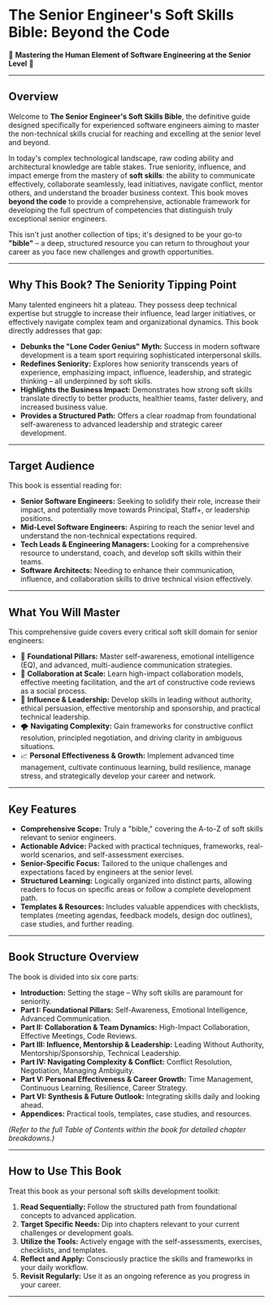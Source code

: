 # The Senior Engineer's Soft Skills Bible: Beyond the Code

📖 **Mastering the Human Element of Software Engineering at the Senior Level** 📖

---

## Overview

Welcome to **The Senior Engineer's Soft Skills Bible**, the definitive guide designed specifically for experienced software engineers aiming to master the non-technical skills crucial for reaching and excelling at the senior level and beyond.

In today's complex technological landscape, raw coding ability and architectural knowledge are table stakes. True seniority, influence, and impact emerge from the mastery of **soft skills**: the ability to communicate effectively, collaborate seamlessly, lead initiatives, navigate conflict, mentor others, and understand the broader business context. This book moves **beyond the code** to provide a comprehensive, actionable framework for developing the full spectrum of competencies that distinguish truly exceptional senior engineers.

This isn't just another collection of tips; it's designed to be your go-to **"bible"** – a deep, structured resource you can return to throughout your career as you face new challenges and growth opportunities.

---

## Why This Book? The Seniority Tipping Point

Many talented engineers hit a plateau. They possess deep technical expertise but struggle to increase their influence, lead larger initiatives, or effectively navigate complex team and organizational dynamics. This book directly addresses that gap:

- **Debunks the "Lone Coder Genius" Myth:** Success in modern software development is a team sport requiring sophisticated interpersonal skills.
- **Redefines Seniority:** Explores how seniority transcends years of experience, emphasizing impact, influence, leadership, and strategic thinking – all underpinned by soft skills.
- **Highlights the Business Impact:** Demonstrates how strong soft skills translate directly to better products, healthier teams, faster delivery, and increased business value.
- **Provides a Structured Path:** Offers a clear roadmap from foundational self-awareness to advanced leadership and strategic career development.

---

## Target Audience

This book is essential reading for:

- **Senior Software Engineers:** Seeking to solidify their role, increase their impact, and potentially move towards Principal, Staff+, or leadership positions.
- **Mid-Level Software Engineers:** Aspiring to reach the senior level and understand the non-technical expectations required.
- **Tech Leads & Engineering Managers:** Looking for a comprehensive resource to understand, coach, and develop soft skills within their teams.
- **Software Architects:** Needing to enhance their communication, influence, and collaboration skills to drive technical vision effectively.

---

## What You Will Master

This comprehensive guide covers every critical soft skill domain for senior engineers:

- 🧠 **Foundational Pillars:** Master self-awareness, emotional intelligence (EQ), and advanced, multi-audience communication strategies.
- 🤝 **Collaboration at Scale:** Learn high-impact collaboration models, effective meeting facilitation, and the art of constructive code reviews as a social process.
- 🚀 **Influence & Leadership:** Develop skills in leading without authority, ethical persuasion, effective mentorship and sponsorship, and practical technical leadership.
- 🌪️ **Navigating Complexity:** Gain frameworks for constructive conflict resolution, principled negotiation, and driving clarity in ambiguous situations.
- 📈 **Personal Effectiveness & Growth:** Implement advanced time management, cultivate continuous learning, build resilience, manage stress, and strategically develop your career and network.

---

## Key Features

- **Comprehensive Scope:** Truly a "bible," covering the A-to-Z of soft skills relevant to senior engineers.
- **Actionable Advice:** Packed with practical techniques, frameworks, real-world scenarios, and self-assessment exercises.
- **Senior-Specific Focus:** Tailored to the unique challenges and expectations faced by engineers at the senior level.
- **Structured Learning:** Logically organized into distinct parts, allowing readers to focus on specific areas or follow a complete development path.
- **Templates & Resources:** Includes valuable appendices with checklists, templates (meeting agendas, feedback models, design doc outlines), case studies, and further reading.

---

## Book Structure Overview

The book is divided into six core parts:

- **Introduction:** Setting the stage – Why soft skills are paramount for seniority.
- **Part I: Foundational Pillars:** Self-Awareness, Emotional Intelligence, Advanced Communication.
- **Part II: Collaboration & Team Dynamics:** High-Impact Collaboration, Effective Meetings, Code Reviews.
- **Part III: Influence, Mentorship & Leadership:** Leading Without Authority, Mentorship/Sponsorship, Technical Leadership.
- **Part IV: Navigating Complexity & Conflict:** Conflict Resolution, Negotiation, Managing Ambiguity.
- **Part V: Personal Effectiveness & Career Growth:** Time Management, Continuous Learning, Resilience, Career Strategy.
- **Part VI: Synthesis & Future Outlook:** Integrating skills daily and looking ahead.
- **Appendices:** Practical tools, templates, case studies, and resources.

_(Refer to the full Table of Contents within the book for detailed chapter breakdowns.)_

---

## How to Use This Book

Treat this book as your personal soft skills development toolkit:

1.  **Read Sequentially:** Follow the structured path from foundational concepts to advanced application.
2.  **Target Specific Needs:** Dip into chapters relevant to your current challenges or development goals.
3.  **Utilize the Tools:** Actively engage with the self-assessments, exercises, checklists, and templates.
4.  **Reflect and Apply:** Consciously practice the skills and frameworks in your daily workflow.
5.  **Revisit Regularly:** Use it as an ongoing reference as you progress in your career.

---
